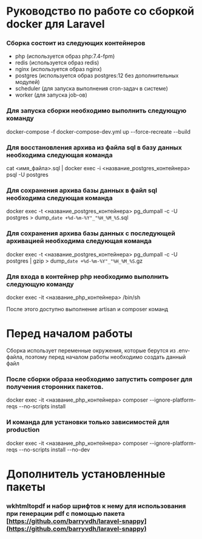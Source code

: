 # Руководство по работе со сборкой docker для Laravel

### Сборка состоит из следующих контейнеров

- php (используется образ php:7.4-fpm)
- redis (используется образ redis)
- nginx (используется образ nginx)
- postgres (используется образ postgres:12 без дополнительных модулей)
- scheduler (для запуска выполнения cron-задач в системе)
- worker (для запуска job-ов)

### Для запуска сборки необходимо выполнить следующую команду
docker-compose -f docker-compose-dev.yml up --force-recreate --build

### Для восстановления архива из файла sql в базу данных необходима следующая команда
cat <имя_файла>.sql | docker exec -i <название_postgres_контейнера> psql -U postgres

### Для сохранения архива базы данных в файл sql необходима следующая команда
docker exec -t <название_postgres_контейнера> pg_dumpall -c -U postgres > dump_`date +%d-%m-%Y"_"%H_%M_%S`.sql

### Для сохранения архива базы данных с последующей архивацией необходима следующая команда
docker exec -t <название_postgres_контейнера> pg_dumpall -c -U postgres | gzip > dump_`date +%d-%m-%Y"_"%H_%M_%S`.gz

### Для входа в контейнер php необходимо выполнить следующую команду
docker exec -it <название_php_контейнера> /bin/sh

После этого доступно выполнение artisan и composer команд

# Перед началом работы
Сборка использует переменные окружения, которые берутся из .env-файла, поэтому перед началом работы необходимо создать данный файл

### После сборки образа необходимо запустить composer для получения сторонних пакетов. 
docker exec -it <название_php_контейнера> composer --ignore-platform-reqs --no-scripts install

### И команда для установки только зависимостей для production
docker exec -it <название_php_контейнера> composer --ignore-platform-reqs --no-scripts install --no-dev

# Дополнитель установленные пакеты
### wkhtmltopdf и набор шрифтов к нему для использования при генерации pdf с помощью пакета [https://github.com/barryvdh/laravel-snappy](https://github.com/barryvdh/laravel-snappy)
